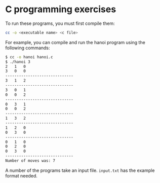 # C programming exercises

To run these programs, you must first compile them:
```sh
cc -o <executable name> <c file>
```

For example, you can compile and run the hanoi program using the following commands:
```sh
$ cc -o hanoi hanoi.c
$ ./hanoi 3
2	1	0
3	0	0
------------------------------
3	1	2
------------------------------
3	0	1
0	0	2
------------------------------
0	3	1
0	0	2
------------------------------
1	3	2
------------------------------
1	2	0
0	3	0
------------------------------
0	1	0
0	2	0
0	3	0
------------------------------
Number of moves was: 7
```

A number of the programs take an input file.  `input.txt` has the example format needed.
